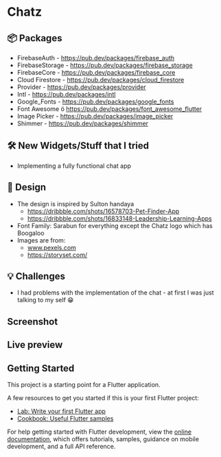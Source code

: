 # Chatz 

## :package: Packages
- FirebaseAuth - https://pub.dev/packages/firebase_auth
- FirebaseStorage - https://pub.dev/packages/firebase_storage
- FirebaseCore - https://pub.dev/packages/firebase_core
- Cloud Firestore - https://pub.dev/packages/cloud_firestore
- Provider - https://pub.dev/packages/provider
- Intl - https://pub.dev/packages/intl
- Google_Fonts - https://pub.dev/packages/google_fonts
- Font Awesome ö https://pub.dev/packages/font_awesome_flutter
- Image Picker - https://pub.dev/packages/image_picker
- Shimmer - https://pub.dev/packages/shimmer

## :hammer_and_wrench: New Widgets/Stuff that I tried
- Implementing a fully functional chat app

##  :art: Design
- The design is inspired by Sulton handaya 
  - https://dribbble.com/shots/16578703-Pet-Finder-App
  - https://dribbble.com/shots/16833148-Leadership-Learning-Apps
- Font Family: Sarabun for everything except the Chatz logo which has Boogaloo
- Images are from:
  - www.pexels.com
  - https://storyset.com/

## :bulb: Challenges
- I had problems with the implementation of the chat - at first I was just talking to my self :grin:

## Screenshot

## Live preview

## Getting Started

This project is a starting point for a Flutter application.

A few resources to get you started if this is your first Flutter project:

- [Lab: Write your first Flutter app](https://docs.flutter.dev/get-started/codelab)
- [Cookbook: Useful Flutter samples](https://docs.flutter.dev/cookbook)

For help getting started with Flutter development, view the
[online documentation](https://docs.flutter.dev/), which offers tutorials,
samples, guidance on mobile development, and a full API reference.
